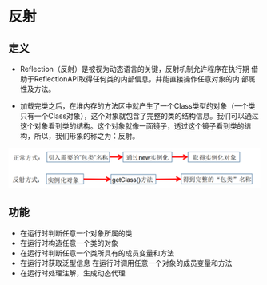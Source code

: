 # 反射


## 定义

- Reflection（反射）是被视为动态语言的关键，反射机制允许程序在执行期 借助于ReflectionAPI取得任何类的内部信息，并能直接操作任意对象的内 部属性及方法。

- 加载完类之后，在堆内存的方法区中就产生了一个Class类型的对象（一个类只有一个Class对象），这个对象就包含了完整的类的结构信息。我们可以通过这个对象看到类的结构。这个对象就像一面镜子，透过这个镜子看到类的结构，所以，我们形象的称之为：反射。



![alt text](picture/反射方式vs正常方式.png)


## 功能

- 在运行时判断任意一个对象所属的类
- 在运行时构造任意一个类的对象
- 在运行时判断任意一个类所具有的成员变量和方法
- 在运行时获取泛型信息 在运行时调用任意一个对象的成员变量和方法
- 在运行时处理注解，生成动态代理


